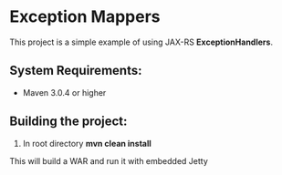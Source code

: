 Exception Mappers
==================

This project is a simple example of using JAX-RS **ExceptionHandlers**.


System Requirements:
-------------------------

- Maven 3.0.4 or higher


Building the project:
-------------------------

1. In root directory **mvn clean install**


This will build a WAR and run it with embedded Jetty